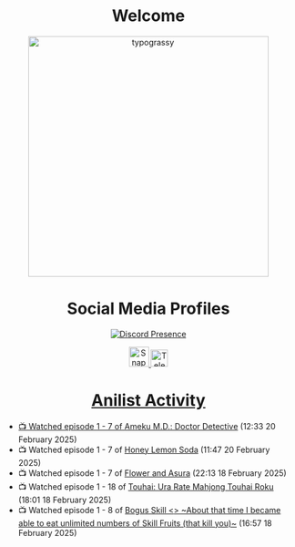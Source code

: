 <div align="center">

# Welcome
<a href="https://github.com/kawarimidoll/typograssy">
    <img alt="typograssy" src="https://typograssy.deno.dev/api?text=%E3%82%88%E3%81%86%E3%81%93%E3%81%9D%E3%81%BF%E3%81%AA%E3%81%95%E3%82%93%20-%20Sheby--&&l0=none&l1=82d9d0&l2=027353&l3=038c4c&l4=01402e&bg=none&frame=none&speed=100&comment=" width="421.99">
</a>

</div>

<div align="center">

# Social Media Profiles

[![Discord Presence](https://lanyard.cnrad.dev/api/612532963938271232)](https://discord.com/users/612532963938271232)


<a href="https://www.snapchat.com/add/a.sheby" title="Snapchat Profile">
    <img src="https://www.freepnglogos.com/uploads/snapchat-logo-png-0.png" width="35" alt="Snapchat Logo" />


<a href="https://t.me/ASheby" title="Telegram Profile">
    <img src="https://www.freepnglogos.com/uploads/telegram-logo-png-0.png" width="30" alt="Telegram Logo" />


</div>

<div align="center">

# Anilist Activity

</div>

<!-- ANILIST_ACTIVITY:start -->

-   📺 Watched episode 1 - 7 of [Ameku M.D.: Doctor Detective](https://anilist.co/anime/176642) (12:33 20 February 2025)
-   📺 Watched episode 1 - 7 of [Honey Lemon Soda](https://anilist.co/anime/175443) (11:47 20 February 2025)
-   📺 Watched episode 1 - 7 of [Flower and Asura](https://anilist.co/anime/178022) (22:13 18 February 2025)
-   📺 Watched episode 1 - 18 of [Touhai: Ura Rate Mahjong Touhai Roku](https://anilist.co/anime/173263) (18:01 18 February 2025)
-   📺 Watched episode 1 - 8 of [Bogus Skill <<Fruitmaster>> ~About that time I became able to eat unlimited numbers of Skill Fruits (that kill you)~](https://anilist.co/anime/178100) (16:57 18 February 2025)

<!-- ANILIST_ACTIVITY:end -->
